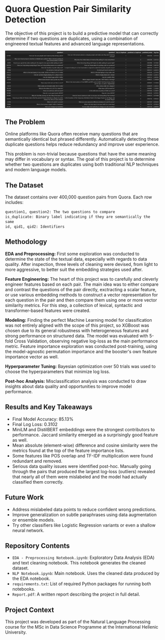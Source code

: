 # Quora Question Pair Similarity Detection

The objective of this project is to build a predictive model that can correctly determine if two questions are duplicates, using a combination of engineered textual features and advanced language representations.

![Visual](./images/nlp_visual.png)

## The Problem

Online platforms like Quora often receive many questions that are semantically identical but phrased differently. Automatically detecting these duplicate questions helps reduce redundancy and improve user experience.

This problem is non-trivial because questions that have the same meaning may differ in vocabulary or syntax. The goal of this project is to determine whether two questions are duplicates using both traditional NLP techniques and modern language models.

## The Dataset

The dataset contains over 400,000 question pairs from Quora. Each row includes:

    question1, question2: The two questions to compare
    is_duplicate: Binary label indicating if they are semantically the same
    id, qid1, qid2: Identifiers

## Methodology

**EDA and Preprocessing:** 
First some exploration was conducted to determine the state of the textual data, especially with regards to data quality. After inspection, three levels of cleaning were devised, from light to more aggressive, to better suit the embedding strategies used after.

**Feature Engineering:** 
The heart of this project was to carefully and cleverly engineer features based on each pair. The main idea was to either compare and contrast the questions of the pair directly, exctracting a scalar feature, or use various embedding methods to construct a vector representation for each question in the pair and then compare them using one or more vector similarity metrics. For this step, a collection of lexical, syntactic and transformer-based features were created. 

**Modeling:**
Finding the perfect Machine Learning model for classification was not entirely aligned with the scope of this project, so XGBoost was chosen due to its general robustness with heterogeneous features and strong performance on structured data. The model was evaluated with 5-fold Cross Validation, observing negative log-loss as the main performance metric. Feature importance exploration was conducted post-training, using the model-agnostic permutation importance and the booster's own feature importance vector as well.

**Hyperparameter Tuning:**
Bayesian optimization over 50 trials was used to choose the hyperparameters that minimize log loss.

**Post-hoc Analysis:** 
Misclassification analysis was conducted to draw insights about data quality and opportunities to improve model performance. 

## Results and Key Takeaways

- Final Model Accuracy: 85.13%
- Final Log Loss: 0.3102
- MiniLM and DistilBERT embeddings were the strongest contributors to performance. Jaccard similarity emerged as a surprisingly good feature as well.
- Mean absolute (element-wise) difference and cosine similarity were the metrics found at the top of the feature importance lists.
- Some features like POS overlap and TF-IDF multiplication were found redundant and removed.
- Serious data quality issues were identified post-hoc. Manually going through the pairs that produced the largest log-loss (outliers) revealed that nearly all of them were mislabeled and the model had actually classified them correctly.

## Future Work

- Address mislabeled data points to reduce confident wrong predictions.
- Improve generalization on subtle paraphrases using data augmentation or ensemble models.
- Try other classifiers like Logistic Regression variants or even a shallow neural network.

## Repository Contents

- `EDA - Preprocessing Notebook.ipynb`: Exploratory Data Analysis (EDA) and text cleaning notebook. This notebook generates the cleaned dataset.
- `NLP Notebook.ipynb`: Main notebook. Uses the cleaned data produced by the EDA notebook.
- `requirements.txt`: List of required Python packages for running both notebooks.
- `Report.pdf`: A written report describing the project in full detail.

## Project Context

This project was developed as part of the Natural Language Processing course for the MSc in Data Science Programme at the International Hellenic University. 
